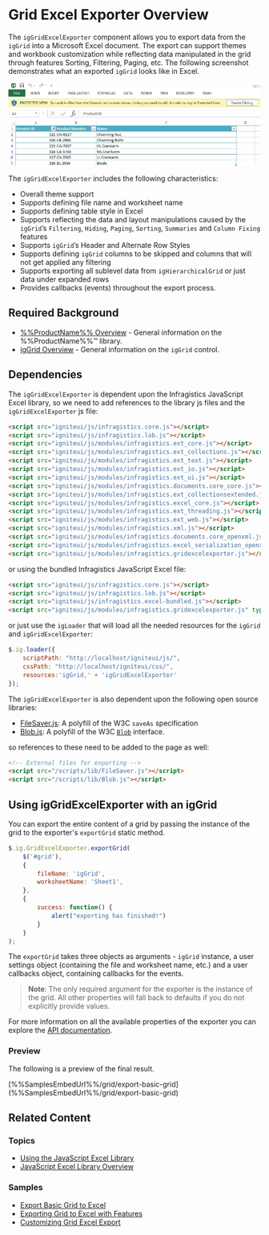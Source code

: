 ﻿<!--
|metadata|
{
    "fileName": "iggridexcelexporter-overview",
    "controlName": "igGridExcelExporter",
    "tags": ["Exporting"]
}
|metadata|
-->

# Grid Excel Exporter Overview
The `igGridExcelExporter` component allows you to export data from the `igGrid` into a Microsoft Excel document. The export can support themes and workbook customization while reflecting data manipulated in the grid through features Sorting, Filtering, Paging, etc. The following screenshot demonstrates what an exported `igGrid` looks like in Excel.

![igGridExcelExporter](images/igGridExcelExporter.jpg "igGridExcelExporter") 

The `igGridExcelExporter` includes the following characteristics:  

 - Overall theme support
 - Supports defining file name and worksheet name
 - Supports defining table style in Excel
 - Supports reflecting the data and layout manipulations caused by the `igGrid`’s `Filtering`, `Hiding`, `Paging`, `Sorting`, `Summaries` and `Column Fixing` features
 - Supports `igGrid`’s Header and Alternate Row Styles
 - Supports defining `igGrid` columns to be skipped and columns that will not get applied any filtering
 - Supports exporting all sublevel data from `igHierarchicalGrid` or just data under expanded rows
 - Provides callbacks (events) throughout the export process.

## Required Background
- [%%ProductName%% Overview](NetAdvantage-for-jQuery-Overview.html "%%ProductName%% Overview") - General information on the %%ProductName%%™ library.  
- [igGrid Overview](igGrid-Overview.html "igGrid Overview") - General information on the `igGrid` control.

## Dependencies

The `igGridExcelExporter` is dependent upon the Infragistics JavaScript Excel library, so we need to add references to the library js files and the `igGridExcelExporter` js file:

```html
<script src="igniteui/js/infragistics.core.js"></script>
<script src="igniteui/js/infragistics.lob.js"></script>
<script src="igniteui/js/modules/infragistics.ext_core.js"></script>
<script src="igniteui/js/modules/infragistics.ext_collections.js"></script>
<script src="igniteui/js/modules/infragistics.ext_text.js"></script>
<script src="igniteui/js/modules/infragistics.ext_io.js"></script>
<script src="igniteui/js/modules/infragistics.ext_ui.js"></script>
<script src="igniteui/js/modules/infragistics.documents.core_core.js"></script>
<script src="igniteui/js/modules/infragistics.ext_collectionsextended.js"></script>
<script src="igniteui/js/modules/infragistics.excel_core.js"></script>
<script src="igniteui/js/modules/infragistics.ext_threading.js"></script>
<script src="igniteui/js/modules/infragistics.ext_web.js"></script>
<script src="igniteui/js/modules/infragistics.xml.js"></script>
<script src="igniteui/js/modules/infragistics.documents.core_openxml.js"></script>
<script src="igniteui/js/modules/infragistics.excel_serialization_openxml.js"></script>
<script src="igniteui/js/modules/infragistics.gridexcelexporter.js"></script>
```

or using the bundled Infragistics JavaScript Excel file:

```html
<script src="igniteui/js/infragistics.core.js"></script>
<script src="igniteui/js/infragistics.lob.js"></script>
<script src="igniteui/js/infragistics.excel-bundled.js"></script>
<script src="igniteui/js/modules/infragistics.gridexcelexporter.js" type="text/javascript"></script>
```

or just use the `igLoader` that will load all the needed resources for the `igGrid` and `igGridExcelExporter`:

```javascript
$.ig.loader({
    scriptPath: "http://localhost/igniteui/js/",
    cssPath: "http://localhost/igniteui/css/",
    resources:'igGrid,' + 'igGridExcelExporter'
});
```

The `igGridExcelExporter` is also dependent upon the following open source libraries:

- [FileSaver.js](https://github.com/eligrey/FileSaver.js/): A polyfill of the W3C `saveAs` specification
- [Blob.js](https://github.com/eligrey/Blob.js/): A polyfill of the W3C [`Blob`](https://developer.mozilla.org/en-US/docs/Web/API/Blob) interface.

so references to these need to be added to the page as well:

```html
<!-- External files for exporting -->
<script src="/scripts/lib/FileSaver.js"></script>
<script src="/scripts/lib/Blob.js"></script>
```

  
## Using igGridExcelExporter with an igGrid
You can export the entire content of a grid by passing the instance of the grid to the exporter's `exportGrid` static method. 

```javascript
$.ig.GridExcelExporter.exportGrid(
    $('#grid'),
    { 	
        fileName: 'igGrid',
        worksheetName: 'Sheet1',
    },
    {
        success: function() {
            alert("exporting has finished!")
        }
    }
);
```
The `exportGrid` takes three objects as arguments - `igGrid` instance, a user settings object (containing the file and worksheet name, etc.) and a user callbacks object, containing callbacks for the events.

> **Note**: The only required argument for the exporter is the instance of the grid. All other properties will fall back to defaults if you do not explicitly provide values.

For more information on all the available properties of the exporter you can explore the [API documentation](%%jQueryApiUrl%%/ig.gridexcelexporter#overview).


### <a id="Preview"></a>Preview
The following is a preview of the final result.

<div class="embed-sample">
   [%%SamplesEmbedUrl%%/grid/export-basic-grid](%%SamplesEmbedUrl%%/grid/export-basic-grid)
</div>
 
## Related Content

### Topics
- [Using the JavaScript Excel Library](Using-the-JavaScript-Excel-Library.html)
- [JavaScript Excel Library Overview](JavaScript-Excel-Library-Overview.html)

### <a id="samples"></a> Samples

-   [Export Basic Grid to Excel](%%SamplesUrl%%/grid/export-basic-grid)
-   [Exporting Grid to Excel with Features](%%SamplesUrl%%/grid/export-feature-rich-grid)
-   [Customizing Grid Excel Export](%%SamplesUrl%%/grid/export-client-events)
